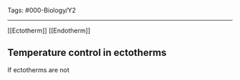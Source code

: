 Tags: #000-Biology/Y2 

---
[[Ectotherm]]
[[Endotherm]]

## Temperature control in ectotherms
If ectotherms are not 